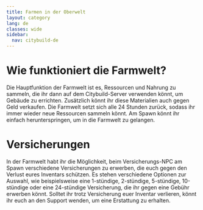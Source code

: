 ```yaml
---
title: Farmen in der Oberwelt
layout: category
lang: de
classes: wide
sidebar:
  nav: citybuild-de
---
```


# Wie funktioniert die Farmwelt?
Die Hauptfunktion der Farmwelt ist es, Ressourcen und Nahrung zu sammeln, die ihr dann auf dem Citybuild-Server verwenden könnt, um Gebäude zu errichten. Zusätzlich könnt ihr diese Materialien auch gegen Geld verkaufen.
Die Farmwelt setzt sich alle 24 Stunden zurück, sodass ihr immer wieder neue Ressourcen sammeln könnt.
Am Spawn könnt ihr einfach herunterspringen, um in die Farmwelt zu gelangen.


# Versicherungen
In der Farmwelt habt ihr die Möglichkeit, beim Versicherungs-NPC am Spawn verschiedene Versicherungen zu erwerben, die euch gegen den Verlust eures Inventars schützen. Es stehen verschiedene Optionen zur Auswahl, wie beispielsweise eine 1-stündige, 2-stündige, 5-stündige, 10-stündige oder eine 24-stündige Versicherung, die ihr gegen eine Gebühr erwerben könnt. Solltet ihr trotz Versicherung euer Inventar verlieren, könnt ihr euch an den Support wenden, um eine Erstattung zu erhalten.
